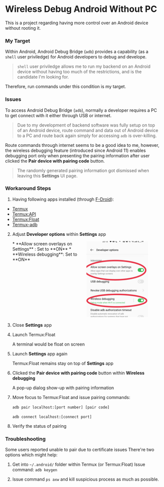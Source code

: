 # Wireless Debug Android Without PC

This is a project regarding having more control over an Android device without rooting it.

### My Target

Within Android, Android Debug Bridge (`adb`) provides a capability (as a `shell` user priviledge) for Android developers to debug and develope.

> `shell` user priviledge allows me to run my backend on an Android device without having too much of the restrictions, and is the candidate I'm looking for.

Therefore, run commands under this condition is my target.

### Issues

To access Android Debug Bridge (`adb`), normally a developer requires a PC to get connect with it either through USB or internet.

> Due to my development of backend software was fully setup on top of an Android device, route command and data out of Android device to a PC and route back again simply for accessing `adb` is over-killing.

Route commands through internet seems to be a good idea to me, however, the wireless debugging feature (introduced since Android 11) enables debugging port only when presenting the pairing information after user clicked the **Pair device with pairing code** button.

> The randomly generated pairing information got dismissed when leaving this **Settings** UI page.

### Workaround Steps

1. Having following apps installed (through [F-Droid](https://f-droid.org/en/)):
* [Termux](https://f-droid.org/en/packages/com.termux/)
* [Termux:API](https://f-droid.org/en/packages/com.termux.api/)
* [Termux:Float](https://f-droid.org/en/packages/com.termux.window/)
* [Termux-adb](https://github.com/nohajc/termux-adb)

2. Adjust **Developer options** within **Settings** app
   <div style="display:flex;">
   <div style="flex:50%;">
    * **Allow screen overlays on Settings** : Set to **ON**
    * **Wireless debugging**: Set to **ON**
   </div>
   <div style="flex:50%;">
    <img src="https://github.com/bonianchen/bonian_blog/blob/main/IMG_20230628_223637.jpg" width="200" />
   </div>
   </div>

4. Close **Settings** app

5. Launch Termux:Float

    A terminal would be float on screen

6. Launch **Settings** app again

    Termux:Float remains stay on top of **Settings** app

7. Clicked the **Pair device with pairing code** button within **Wireless debugging**

    A pop-up dialog show-up with pairing information

8. Move focus to Termux:Float and issue pairing commands:

    `adb pair localhost:[port number] [pair code]`

    `adb connect localhost:[connect port]`

9. Verify the status of pairing

### Troubleshooting

Some users reported unable to pair due to certificate issues
   There're two options which might help:

   1. Get into `~/.android/` folder within Termux (or Termux:Float)
              Issue command: `adb keygen`

   2. Issue command `ps axw` and kill suspicious process as much as possible.
